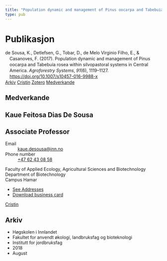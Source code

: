 ```yaml
---
title: "Population dynamic and management of Pinus oocarpa and Tabebuia rosea within silvopastoral systems in Central America"
type: pub
---
```

<h1>Publikasjon</h1>
<article id="csl-bib-container-SSJDAARJ" class="csl-bib-container">
  <div class="csl-bib-body" style="line-height: 1.35; padding-left: 1em; text-indent:-1em;">
  <div class="csl-entry">de Sousa, K., Detlefsen, G., Tobar, D., de Melo Virginio Filho, E., &amp; Casanoves, F. (2017). Population dynamic and management of Pinus oocarpa and Tabebuia rosea within silvopastoral systems in Central America. <i>Agroforestry Systems</i>, <i>91</i>(6), 1119&#x2013;1127. <a href="https://doi.org/10.1007/s10457-016-9988-x">https://doi.org/10.1007/s10457-016-9988-x</a></div>
</div>
  <div class="csl-bib-buttons">
    <a href="#taxonomy-article-SSJDAARJ" class="csl-bib-button">Arkiv</a>
    <a href="https://app.cristin.no/results/show.jsf?id=1603671" alt="Cristin URL" class="csl-bib-button">Cristin</a>
    <a href="http://zotero.org/groups/5022929/items/SSJDAARJ" alt="Zotero URL" class="csl-bib-button">Zotero</a>
    <a href="#contributors-article-SSJDAARJ" class="csl-bib-button">Medverkande</a>
  </div>
  <div id="csl-bib-meta-container-SSJDAARJ"></div>
</article>
<div id="csl-bib-meta-SSJDAARJ" class="csl-bib-meta">
  <article id="contributors-article-SSJDAARJ" class="contributors-article">
    <h1>Medverkande</h1>
    <div class="personas">
<div class="vrtx-hinn-person-card">
<div class="photo">
<i class="lar la-user-circle missing-person"></i>
</div>
<div class="info">
<hgroup><h1>Kaue Feitosa Dias De Sousa</h1>
<h2>Associate Professor</h2>
</hgroup><dl>
<dt>Email</dt>
<dd>
<a href="mailto:kaue.desousa@inn.no">kaue.desousa@inn.no</a>
</dd>
<dt>Phone number</dt>
<dd><a href="tel:+4762430858">
+47 62 43 08 58
</a></dd>
</dl>
<p>
Faculty of Applied Ecology, Agricultural Sciences and Biotechnology<br>
Department of Biotechnology<br>
Campus Hamar
</p>
<ul class="vrtx-hinn-links">
<li><a href="https://www.inn.no/finn-en-ansatt/kaue-desousa.html#vrtx-hinn-addresses">See Addresses</a></li>
<li><a href="https://www.inn.no/finn-en-ansatt/kaue-desousa.html?vrtx=vcf">Download business card</a></li>
</ul>
</div>
</div>
<a href="https://app.cristin.no/persons/show.jsf?id=994113" alt="Cristin URL" class="personas-cristin">Cristin</a>
</div>
  </article>
  <article id="taxonomy-article-SSJDAARJ" class="taxonomy-article">
    <h1>Arkiv</h1>
    <ul>
      <li>Høgskolen i Innlandet</li>
      <li>Fakultet for anvendt økologi, landbruksfag og bioteknologi</li>
      <li>Institutt for jordbruksfag</li>
      <li>2018</li>
      <li>August</li>
    </ul>
  </article>
</div>
